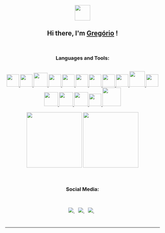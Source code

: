 <div align='center'>
<img src = "https://i.giphy.com/media/WFZvB7VIXBgiz3oDXE/giphy.webp" width="50px"> 
<h2>Hi there, I'm 
<a href = "https://github.com/GregorioNeto"> Gregório</a> ! </h2>
<br>

<h3>Languages and Tools: </h3>
<br>

  <a href="https://www.arduino.cc/">
    <img width="40px" src="https://brandslogos.com/wp-content/uploads/images/large/arduino-logo-1.png" />
  </a>
  
  <a href="https://www.learn-c.org/">
    <img width="40px" src="https://upload.wikimedia.org/wikipedia/commons/thumb/1/18/C_Programming_Language.svg/1853px-C_Programming_Language.svg.png">
  </a>

  <a href="https://www.learncpp.com/">
    <img width="45px" src="https://images.vexels.com/media/users/3/166253/isolated/preview/14bc03b7b1c2c4e2656fd4c0a981cbbc-icone-da-linguagem-de-programacao-cpp.png"/>
  </a>

  <a href="https://www.java.com/pt-BR/">
    <img src="https://cdn.iconscout.com/icon/free/png-512/java-43-569305.png" width="40" />
  </a>

  <a href="https://www.python.org/">
    <img src="https://cdn.icon-icons.com/icons2/1508/PNG/512/python_104451.png" width="40" />
  </a>

  <a href="https://git-scm.com">
    <img src="https://upload.wikimedia.org/wikipedia/commons/thumb/3/3f/Git_icon.svg/1024px-Git_icon.svg.png" width="40" />
  </a>

  <a href="https://nodejs.org/en/">
    <img src="https://cdn.iconscout.com/icon/free/png-512/node-js-1-1174935.png" width="40" />
  </a>

  <a href="https://www.codecademy.com/learn/learn-html">
    <img src="https://cdn.icon-icons.com/icons2/2107/PNG/512/file_type_html_icon_130541.png" width="40" />
  </a>

  <a href="https://www.postgresql.org">
    <img src="https://cdn.icon-icons.com/icons2/2699/PNG/512/postgresql_logo_icon_170835.png" width="40" />
  </a>

  <a href="https://git.kernel.org/pub/scm/linux/kernel/git/torvalds/linux.git/">
    <img src="https://www.freepnglogos.com/uploads/linux-png/file-icons-flat-linux-svg-wikimedia-commons-6.png" width="50" />
  </a>

  <a href="https://developer.android.com/studio">
    <img src="https://logodownload.org/wp-content/uploads/2015/05/android-logo-5-1.png" width="40" />
  </a>

  <a href="https://www.asm-smt.com/en/">
    <img src="https://images-ext-1.discordapp.net/external/H7-IGnW58MToNVzgqtQhajuIoe3TGfd-mFwAPoioaxk/http/www.byteanalysis.com.br/assets/images/25a85d9e5057430d82273a3c75e73014.png?width=680&height=676" width="45" />
  </a>

  <a href="https://www.overleaf.com/project">
    <img src="https://images.ctfassets.net/nrgyaltdicpt/6qSXAo1CYEeBn5RkKLOR64/19c74bfb9a32772e353ff25c6f0070f5/ologo_square_colour_light_bg.png" width="45" />
  </a>

  <a href="https://www.w3schools.com/css/">
    <img src="https://logospng.org/download/css-3/logo-css-3-512.png" width="45" />
  </a>

  <a href="https://code.visualstudio.com">
    <img src="https://upload.wikimedia.org/wikipedia/commons/thumb/9/9a/Visual_Studio_Code_1.35_icon.svg/1024px-Visual_Studio_Code_1.35_icon.svg.png" width="40" />
  </a>

  <a href="https://guides.rubyonrails.org">
    <img src="https://www.altoroslabs.com/assets/images/img/s-header-logo-ruby.png" width="60" />
  </a>
<br><br>
<div>
    <img height="180em" src ="https://github-readme-stats.vercel.app/api?username=gregorioneto&show_icons=true&title_color=25e9e9&icon_color=25e9e9&text_color=9f9f9f&bg_color=151515"     />
    <img height="180em" src ="https://github-readme-stats-anuraghazra1.vercel.app/api/top-langs/?username=gregorioneto&layout=compact&show_icons=true&title_color=25e9e9&icon_color=25cce9&text_color=9f9f9f&bg_color=151515&langs_count=16" />
</div>
<br><br>

<h3>Social Media:</h3>
<br><br>

 <a href="https://instagram.com/g_neto01">
    <img src="https://img.shields.io/badge/instagram-%23E4405F.svg?&style=for-the-badge&logo=instagram&logoColor=white" />        
</a>&nbsp;&nbsp;

 <a href="https://mail.google.com/mail/u/0/?fs=1&to=g_neto01@alu.ufc.br&tf=cm">
    <img src="https://img.shields.io/badge/gmail -%23E4402F.svg?&style=for-the-badge&logo=gmail&logoColor=white" />        
</a>&nbsp;&nbsp;

<a href="https://www.linkedin.com/in/gregório-neto-a56039214/" target="_blank">
    <img src="https://img.shields.io/badge/-LinkedIn-%230077B5?style=for-the-badge&logo=linkedin&logoColor=white" target="_blank">
</a>&nbsp;&nbsp;
    
<br><hr>
</div>
